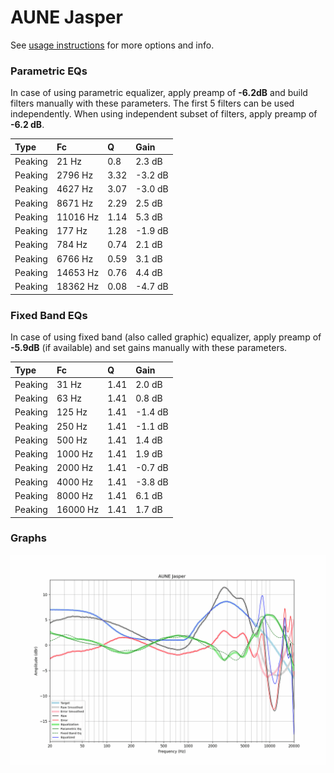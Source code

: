 # AUNE Jasper
See [usage instructions](https://github.com/jaakkopasanen/AutoEq#usage) for more options and info.

### Parametric EQs
In case of using parametric equalizer, apply preamp of **-6.2dB** and build filters manually
with these parameters. The first 5 filters can be used independently.
When using independent subset of filters, apply preamp of **-6.2 dB**.

| Type    | Fc       |    Q | Gain    |
|:--------|:---------|:-----|:--------|
| Peaking | 21 Hz    | 0.8  | 2.3 dB  |
| Peaking | 2796 Hz  | 3.32 | -3.2 dB |
| Peaking | 4627 Hz  | 3.07 | -3.0 dB |
| Peaking | 8671 Hz  | 2.29 | 2.5 dB  |
| Peaking | 11016 Hz | 1.14 | 5.3 dB  |
| Peaking | 177 Hz   | 1.28 | -1.9 dB |
| Peaking | 784 Hz   | 0.74 | 2.1 dB  |
| Peaking | 6766 Hz  | 0.59 | 3.1 dB  |
| Peaking | 14653 Hz | 0.76 | 4.4 dB  |
| Peaking | 18362 Hz | 0.08 | -4.7 dB |

### Fixed Band EQs
In case of using fixed band (also called graphic) equalizer, apply preamp of **-5.9dB**
(if available) and set gains manually with these parameters.

| Type    | Fc       |    Q | Gain    |
|:--------|:---------|:-----|:--------|
| Peaking | 31 Hz    | 1.41 | 2.0 dB  |
| Peaking | 63 Hz    | 1.41 | 0.8 dB  |
| Peaking | 125 Hz   | 1.41 | -1.4 dB |
| Peaking | 250 Hz   | 1.41 | -1.1 dB |
| Peaking | 500 Hz   | 1.41 | 1.4 dB  |
| Peaking | 1000 Hz  | 1.41 | 1.9 dB  |
| Peaking | 2000 Hz  | 1.41 | -0.7 dB |
| Peaking | 4000 Hz  | 1.41 | -3.8 dB |
| Peaking | 8000 Hz  | 1.41 | 6.1 dB  |
| Peaking | 16000 Hz | 1.41 | 1.7 dB  |

### Graphs
![](./AUNE%20Jasper.png)